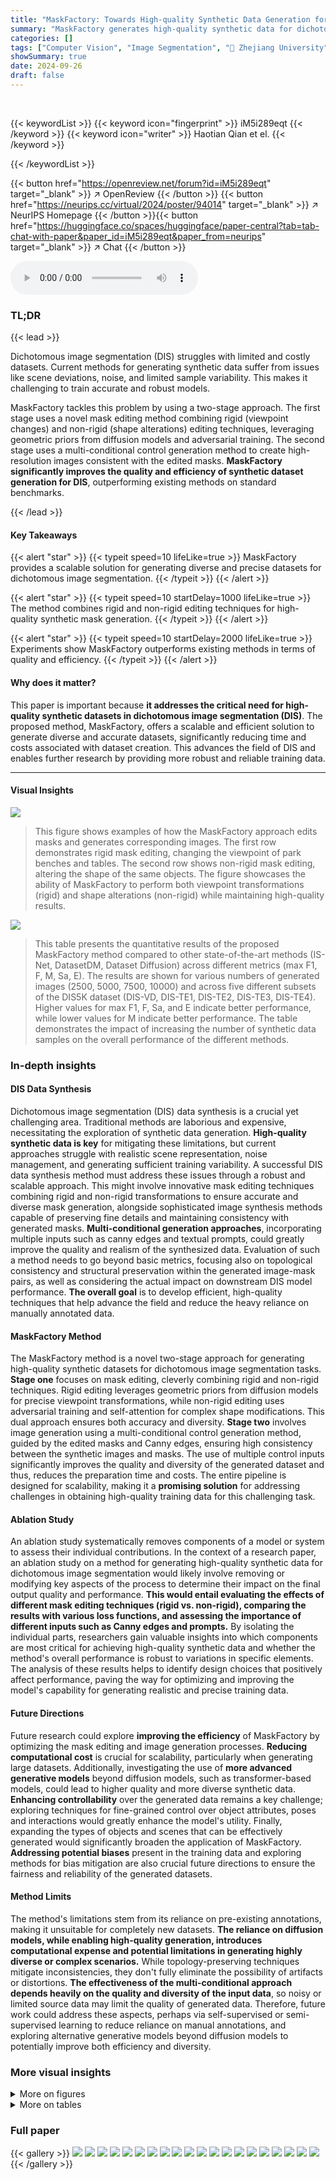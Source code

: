 ```yaml
---
title: "MaskFactory: Towards High-quality Synthetic Data Generation for Dichotomous Image Segmentation"
summary: "MaskFactory generates high-quality synthetic data for dichotomous image segmentation, improving model training efficiency and accuracy."
categories: []
tags: ["Computer Vision", "Image Segmentation", "🏢 Zhejiang University",]
showSummary: true
date: 2024-09-26
draft: false
---
```


<br>

{{< keywordList >}}
{{< keyword icon="fingerprint" >}} iM5i289eqt {{< /keyword >}}
{{< keyword icon="writer" >}} Haotian Qian et el. {{< /keyword >}}
 
{{< /keywordList >}}

{{< button href="https://openreview.net/forum?id=iM5i289eqt" target="_blank" >}}
↗ OpenReview
{{< /button >}}
{{< button href="https://neurips.cc/virtual/2024/poster/94014" target="_blank" >}}
↗ NeurIPS Homepage
{{< /button >}}{{< button href="https://huggingface.co/spaces/huggingface/paper-central?tab=tab-chat-with-paper&paper_id=iM5i289eqt&paper_from=neurips" target="_blank" >}}
↗ Chat
{{< /button >}}



<audio controls>
    <source src="https://ai-paper-reviewer.com/iM5i289eqt/podcast.wav" type="audio/wav">
    Your browser does not support the audio element.
</audio>


### TL;DR


{{< lead >}}

Dichotomous image segmentation (DIS) struggles with limited and costly datasets.  Current methods for generating synthetic data suffer from issues like scene deviations, noise, and limited sample variability. This makes it challenging to train accurate and robust models. 

MaskFactory tackles this problem by using a two-stage approach.  The first stage uses a novel mask editing method combining rigid (viewpoint changes) and non-rigid (shape alterations) editing techniques, leveraging geometric priors from diffusion models and adversarial training. The second stage uses a multi-conditional control generation method to create high-resolution images consistent with the edited masks.  **MaskFactory significantly improves the quality and efficiency of synthetic dataset generation for DIS**, outperforming existing methods on standard benchmarks.

{{< /lead >}}


#### Key Takeaways

{{< alert "star" >}}
{{< typeit speed=10 lifeLike=true >}} MaskFactory provides a scalable solution for generating diverse and precise datasets for dichotomous image segmentation. {{< /typeit >}}
{{< /alert >}}

{{< alert "star" >}}
{{< typeit speed=10 startDelay=1000 lifeLike=true >}} The method combines rigid and non-rigid editing techniques for high-quality synthetic mask generation. {{< /typeit >}}
{{< /alert >}}

{{< alert "star" >}}
{{< typeit speed=10 startDelay=2000 lifeLike=true >}} Experiments show MaskFactory outperforms existing methods in terms of quality and efficiency. {{< /typeit >}}
{{< /alert >}}

#### Why does it matter?
This paper is important because **it addresses the critical need for high-quality synthetic datasets in dichotomous image segmentation (DIS)**.  The proposed method, MaskFactory, offers a scalable and efficient solution to generate diverse and accurate datasets, significantly reducing time and costs associated with dataset creation. This advances the field of DIS and enables further research by providing more robust and reliable training data.

------
#### Visual Insights



![](https://ai-paper-reviewer.com/iM5i289eqt/figures_1_1.jpg)

> This figure shows examples of how the MaskFactory approach edits masks and generates corresponding images.  The first row demonstrates rigid mask editing, changing the viewpoint of park benches and tables. The second row shows non-rigid mask editing, altering the shape of the same objects.  The figure showcases the ability of MaskFactory to perform both viewpoint transformations (rigid) and shape alterations (non-rigid) while maintaining high-quality results.





![](https://ai-paper-reviewer.com/iM5i289eqt/tables_6_1.jpg)

> This table presents the quantitative results of the proposed MaskFactory method compared to other state-of-the-art methods (IS-Net, DatasetDM, Dataset Diffusion) across different metrics (max F1, F, M, Sa, E). The results are shown for various numbers of generated images (2500, 5000, 7500, 10000) and across five different subsets of the DIS5K dataset (DIS-VD, DIS-TE1, DIS-TE2, DIS-TE3, DIS-TE4).  Higher values for max F1, F, Sa, and E indicate better performance, while lower values for M indicate better performance. The table demonstrates the impact of increasing the number of synthetic data samples on the overall performance of the different methods. 





### In-depth insights


#### DIS Data Synthesis
Dichotomous image segmentation (DIS) data synthesis is a crucial yet challenging area.  Traditional methods are laborious and expensive, necessitating the exploration of synthetic data generation.  **High-quality synthetic data is key** for mitigating these limitations, but current approaches struggle with realistic scene representation, noise management, and generating sufficient training variability.  A successful DIS data synthesis method must address these issues through a robust and scalable approach. This might involve innovative mask editing techniques combining rigid and non-rigid transformations to ensure accurate and diverse mask generation, alongside sophisticated image synthesis methods capable of preserving fine details and maintaining consistency with generated masks.  **Multi-conditional generation approaches**, incorporating multiple inputs such as canny edges and textual prompts, could greatly improve the quality and realism of the synthesized data.  Evaluation of such a method needs to go beyond basic metrics, focusing also on topological consistency and structural preservation within the generated image-mask pairs, as well as considering the actual impact on downstream DIS model performance.  **The overall goal** is to develop efficient, high-quality techniques that help advance the field and reduce the heavy reliance on manually annotated data.

#### MaskFactory Method
The MaskFactory method is a novel two-stage approach for generating high-quality synthetic datasets for dichotomous image segmentation tasks.  **Stage one** focuses on mask editing, cleverly combining rigid and non-rigid techniques. Rigid editing leverages geometric priors from diffusion models for precise viewpoint transformations, while non-rigid editing uses adversarial training and self-attention for complex shape modifications. This dual approach ensures both accuracy and diversity. **Stage two** involves image generation using a multi-conditional control generation method, guided by the edited masks and Canny edges, ensuring high consistency between the synthetic images and masks. The use of multiple control inputs significantly improves the quality and diversity of the generated dataset and thus, reduces the preparation time and costs.  The entire pipeline is designed for scalability, making it a **promising solution** for addressing challenges in obtaining high-quality training data for this challenging task.

#### Ablation Study
An ablation study systematically removes components of a model or system to assess their individual contributions.  In the context of a research paper, an ablation study on a method for generating high-quality synthetic data for dichotomous image segmentation would likely involve removing or modifying key aspects of the process to determine their impact on the final output quality and performance. **This would entail evaluating the effects of different mask editing techniques (rigid vs. non-rigid), comparing the results with various loss functions, and assessing the importance of different inputs such as Canny edges and prompts.** By isolating the individual parts, researchers gain valuable insights into which components are most critical for achieving high-quality synthetic data and whether the method's overall performance is robust to variations in specific elements. The analysis of these results helps to identify design choices that positively affect performance, paving the way for optimizing and improving the model's capability for generating realistic and precise training data.

#### Future Directions
Future research could explore **improving the efficiency** of MaskFactory by optimizing the mask editing and image generation processes.  **Reducing computational cost** is crucial for scalability, particularly when generating large datasets.  Additionally, investigating the use of **more advanced generative models** beyond diffusion models, such as transformer-based models, could lead to higher quality and more diverse synthetic data.  **Enhancing controllability** over the generated data remains a key challenge; exploring techniques for fine-grained control over object attributes, poses and interactions would greatly enhance the model's utility.  Finally, expanding the types of objects and scenes that can be effectively generated would significantly broaden the application of MaskFactory.  **Addressing potential biases** present in the training data and exploring methods for bias mitigation are also crucial future directions to ensure the fairness and reliability of the generated datasets.

#### Method Limits
The method's limitations stem from its reliance on pre-existing annotations, making it unsuitable for completely new datasets.  **The reliance on diffusion models, while enabling high-quality generation, introduces computational expense and potential limitations in generating highly diverse or complex scenarios.**  While topology-preserving techniques mitigate inconsistencies, they don't fully eliminate the possibility of artifacts or distortions.  **The effectiveness of the multi-conditional approach depends heavily on the quality and diversity of the input data**, so noisy or limited source data may limit the quality of generated data.  Therefore, future work could address these aspects, perhaps via self-supervised or semi-supervised learning to reduce reliance on manual annotations, and exploring alternative generative models beyond diffusion models to potentially improve both efficiency and diversity.


### More visual insights

<details>
<summary>More on figures
</summary>


![](https://ai-paper-reviewer.com/iM5i289eqt/figures_2_1.jpg)

> This figure illustrates the two-stage process of MaskFactory.  Stage 1 involves mask editing, using both rigid (viewpoint changes) and non-rigid (shape alterations) methods, guided by prompts.  Stage 2 uses the edited masks and Canny edge detection to generate realistic RGB images using a multi-conditional control generation approach.


![](https://ai-paper-reviewer.com/iM5i289eqt/figures_5_1.jpg)

> This figure compares the results of MaskFactory with two baseline methods, DatasetDM and DatasetDiffusion, on generating images and masks for five different object categories: bed, fan, bicycle, gate, and bench. For each category, it shows the raw image, the result from MaskFactory, the result from DatasetDM, and the result from DatasetDiffusion. This allows for a visual comparison of the quality and diversity of the generated data across different methods.


![](https://ai-paper-reviewer.com/iM5i289eqt/figures_8_1.jpg)

> This figure visualizes the differences in the UMAP distributions of generated mask images and corresponding RGB images between MaskFactory (with rigid, non-rigid, and mixed editing methods) and two baseline methods (DatasetDM and DatasetDiffusion). The plots show that MaskFactory, especially the mixed editing method, generates mask and image distributions that are closer to the ground truth (GT) distribution compared to the baseline methods. This demonstrates that MaskFactory produces more realistic and diverse datasets.


![](https://ai-paper-reviewer.com/iM5i289eqt/figures_8_2.jpg)

> This figure visualizes the differences in the UMAP distribution of generated mask images and corresponding RGB images between MaskFactory (rigid, non-rigid, and mix), DatasetDM, and DatasetDiffusion.  The UMAP plots show the distribution of features extracted from the generated and ground truth images, highlighting the difference in feature space distribution among different methods. The plots visually demonstrate that MaskFactory achieves a feature distribution that more closely aligns with that of real images compared to the baseline methods. This supports the claim that MaskFactory generates more realistic and diverse synthetic datasets.


![](https://ai-paper-reviewer.com/iM5i289eqt/figures_15_1.jpg)

> This figure shows visual results of applying both rigid and non-rigid mask editing methods on various common objects, such as chairs, tables, bags, etc.  The results demonstrate the model's ability to generate diverse editing outcomes while preserving the topological structure of the original masks. This highlights the effectiveness of the MaskFactory's approach in generating realistic and diverse synthetic data for dichotomous image segmentation tasks.


![](https://ai-paper-reviewer.com/iM5i289eqt/figures_16_1.jpg)

> This figure shows examples of fine-grained object mask editing using MaskFactory.  The results demonstrate the model's ability to handle complex shapes and details while maintaining the original mask's semantic information.  It showcases both rigid (viewpoint changes) and non-rigid (shape modifications) editing, highlighting the method's ability to preserve structural integrity during complex edits.


![](https://ai-paper-reviewer.com/iM5i289eqt/figures_17_1.jpg)

> This figure shows the results of adding Canny edge detection as a constraint to the image generation process. The images generated with Canny edge detection show improved boundary precision and better structural coherence compared to the images generated without it.


![](https://ai-paper-reviewer.com/iM5i289eqt/figures_17_2.jpg)

> This figure visualizes the topological structure preservation capabilities of the MaskFactory model during the mask editing process. It showcases how the model maintains the original topological structure (connectivity of shapes) of masks even after applying both rigid (viewpoint changes) and non-rigid (shape deformations) transformations. The consistency in connectivity between the original and modified masks highlights the model's ability to generate high-quality synthetic data with accurate topological information for the DIS task.


</details>




<details>
<summary>More on tables
</summary>


![](https://ai-paper-reviewer.com/iM5i289eqt/tables_7_1.jpg)
> This table compares the performance of different segmentation methods (IS-Net, FP-DIS, UDUN, BiRefNet, SAM-HQ) on the DIS5K dataset, both with and without using the MaskFactory generated dataset.  It shows the improvement in metrics (max F1, M, Sa, EM) achieved when integrating MaskFactory's generated images, highlighting the effectiveness of the approach across multiple existing segmentation models.

![](https://ai-paper-reviewer.com/iM5i289eqt/tables_8_1.jpg)
> This table compares the similarity of generated images and masks from three different methods (DatasetDM, Dataset Diffusion, and MaskFactory) to the original dataset.  The similarity is measured using two metrics: CLIP and UMAP.  Higher scores indicate greater similarity to the original dataset, suggesting better realism and quality in the generated data.  MaskFactory, especially the non-rigid variant, shows significantly higher similarity scores than the baseline methods.

![](https://ai-paper-reviewer.com/iM5i289eqt/tables_9_1.jpg)
> This table presents the ablation study results on different mask generation types (Rigid, Non-Rigid, and Mix) used in the MaskFactory method.  The performance is evaluated using four metrics: max F1, M (Mean Absolute Error), Sa (S-measure), and EM (Enhanced-alignment Measure).  The results show that the 'Mix' type achieves the best performance across all four metrics, indicating the effectiveness of combining both rigid and non-rigid editing techniques.

![](https://ai-paper-reviewer.com/iM5i289eqt/tables_9_2.jpg)
> This ablation study investigates the impact of different loss functions on the model's performance.  It shows the results for three scenarios: using only the adversarial loss (LGAN), adding the content loss (Lcontent), and adding the structural loss (Lstructure). The best performance is achieved when all three loss functions are combined, demonstrating their complementary roles in enhancing the quality of the generated masks.

![](https://ai-paper-reviewer.com/iM5i289eqt/tables_9_3.jpg)
> This table shows the ablation study results on different combinations of conditions used for image generation in MaskFactory.  The conditions tested are: mask, prompt, and canny edge. The table presents the max F1 score and Mean Absolute Error (M) for each combination, demonstrating the impact of each condition on the model's performance. The best performance is achieved when all three conditions are used.

</details>




### Full paper

{{< gallery >}}
<img src="https://ai-paper-reviewer.com/iM5i289eqt/1.png" class="grid-w50 md:grid-w33 xl:grid-w25" />
<img src="https://ai-paper-reviewer.com/iM5i289eqt/2.png" class="grid-w50 md:grid-w33 xl:grid-w25" />
<img src="https://ai-paper-reviewer.com/iM5i289eqt/3.png" class="grid-w50 md:grid-w33 xl:grid-w25" />
<img src="https://ai-paper-reviewer.com/iM5i289eqt/4.png" class="grid-w50 md:grid-w33 xl:grid-w25" />
<img src="https://ai-paper-reviewer.com/iM5i289eqt/5.png" class="grid-w50 md:grid-w33 xl:grid-w25" />
<img src="https://ai-paper-reviewer.com/iM5i289eqt/6.png" class="grid-w50 md:grid-w33 xl:grid-w25" />
<img src="https://ai-paper-reviewer.com/iM5i289eqt/7.png" class="grid-w50 md:grid-w33 xl:grid-w25" />
<img src="https://ai-paper-reviewer.com/iM5i289eqt/8.png" class="grid-w50 md:grid-w33 xl:grid-w25" />
<img src="https://ai-paper-reviewer.com/iM5i289eqt/9.png" class="grid-w50 md:grid-w33 xl:grid-w25" />
<img src="https://ai-paper-reviewer.com/iM5i289eqt/10.png" class="grid-w50 md:grid-w33 xl:grid-w25" />
<img src="https://ai-paper-reviewer.com/iM5i289eqt/11.png" class="grid-w50 md:grid-w33 xl:grid-w25" />
<img src="https://ai-paper-reviewer.com/iM5i289eqt/12.png" class="grid-w50 md:grid-w33 xl:grid-w25" />
<img src="https://ai-paper-reviewer.com/iM5i289eqt/13.png" class="grid-w50 md:grid-w33 xl:grid-w25" />
<img src="https://ai-paper-reviewer.com/iM5i289eqt/14.png" class="grid-w50 md:grid-w33 xl:grid-w25" />
<img src="https://ai-paper-reviewer.com/iM5i289eqt/15.png" class="grid-w50 md:grid-w33 xl:grid-w25" />
<img src="https://ai-paper-reviewer.com/iM5i289eqt/16.png" class="grid-w50 md:grid-w33 xl:grid-w25" />
<img src="https://ai-paper-reviewer.com/iM5i289eqt/17.png" class="grid-w50 md:grid-w33 xl:grid-w25" />
<img src="https://ai-paper-reviewer.com/iM5i289eqt/18.png" class="grid-w50 md:grid-w33 xl:grid-w25" />
<img src="https://ai-paper-reviewer.com/iM5i289eqt/19.png" class="grid-w50 md:grid-w33 xl:grid-w25" />
<img src="https://ai-paper-reviewer.com/iM5i289eqt/20.png" class="grid-w50 md:grid-w33 xl:grid-w25" />
{{< /gallery >}}